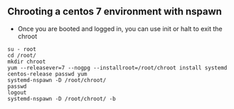 ## Chrooting a centos 7 environment with nspawn
- Once you are booted and logged in, you can use init or halt to exit the chroot
```
su - root
cd /root/
mkdir chroot
yum --releasever=7 --nogpg --installroot=/root/chroot install systemd centos-release passwd yum
systemd-nspawn -D /root/chroot/
passwd
logout
systemd-nspawn -D /root/chroot/ -b
```

